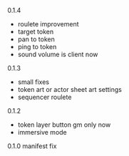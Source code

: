 0.1.4
- roulete improvement
- target token
- pan to token
- ping to token
- sound volume is client now

0.1.3
- small fixes
- token art or actor sheet art settings
- sequencer roulete

0.1.2
- token layer button gm only now
- immersive mode

0.1.0
manifest fix
